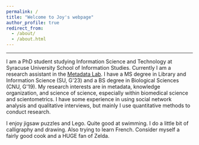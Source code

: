 ```yaml
---
permalink: /
title: "Welcome to Joy's webpage"
author_profile: true
redirect_from: 
  - /about/
  - /about.html
---
```


------
I am a PhD student studying Information Science and Technology at Syracuse University School of Information Studies. Currently I am a research assistant in the <a href="https://lab.metadataetc.org/">Metadata Lab</a>. I have a MS degree in Library and Information Science (SU, G'23) and a BS degree in Biological Sciences (CNU, G'19). My research interests are in metadata, knowledge organization, and science of science, especially within biomedical science and scientometrics. I have some experience in using social network analysis and qualitative interviews, but mainly I use quantitative methods to conduct research.

I enjoy jigsaw puzzles and Lego. Quite good at swimming. I do a little bit of calligraphy and drawing. Also trying to learn French. Consider myself a fairly good cook and a HUGE fan of Zelda.
